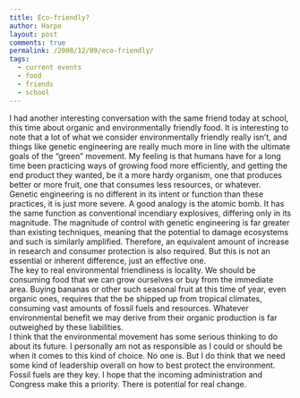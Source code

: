 ```yaml
---
title: Eco-friendly?
author: Harpo
layout: post
comments: true
permalink: /2008/12/09/eco-friendly/
tags:
  - current events
  - food
  - friends
  - school
---
```

I had another interesting conversation with the same friend today at school, this time about organic and environmentally friendly food. It is interesting to note that a lot of what we consider environmentally friendly really isn&#8217;t, and things like genetic engineering are really much more in line with the ultimate goals of the &#8220;green&#8221; movement. My feeling is that humans have for a long time been practicing ways of growing food more efficiently, and getting the end product they wanted, be it a more hardy organism, one that produces better or more fruit, one that consumes less resources, or whatever. Genetic engineering is no different in its intent or function than these practices, it is just more severe. A good analogy is the atomic bomb. It has the same function as conventional incendiary explosives, differing only in its magnitude. The magnitude of control with genetic engineering is far greater than existing techniques, meaning that the potential to damage ecosystems and such is similarly amplified. Therefore, an equivalent amount of increase in research and consumer protection is also required. But this is not an essential or inherent difference, just an effective one.  
The key to real environmental friendliness is locality. We should be consuming food that we can grow ourselves or buy from the immediate area. Buying bananas or other such seasonal fruit at this time of year, even organic ones, requires that the be shipped up from tropical climates, consuming vast amounts of fossil fuels and resources. Whatever environmental benefit we may derive from their organic production is far outweighed by these liabilities.  
I think that the environmental movement has some serious thinking to do about its future. I personally am not as responsible as I could or should be when it comes to this kind of choice. No one is. But I do think that we need some kind of leadership overall on how to best protect the environment. Fossil fuels are they key. I hope that the incoming administration and Congress make this a priority. There is potential for real change.